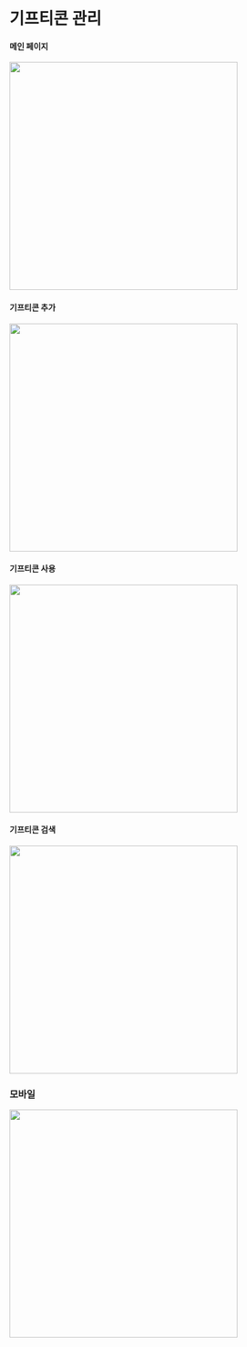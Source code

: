 # 기프티콘 관리

#### 메인 페이지 
<img src = "https://user-images.githubusercontent.com/48347326/103777998-ff9f7200-5074-11eb-8aad-8d3ca6ad0365.png" height="400px">

#### 기프티콘 추가
<img src = "https://user-images.githubusercontent.com/48347326/103776049-3e7ff880-5072-11eb-92c8-8c510e54fee0.png" height="400px">

#### 기프티콘 사용
<img src = "https://user-images.githubusercontent.com/48347326/103776117-56577c80-5072-11eb-99f9-8dae79908162.png" height="400px">

#### 기프티콘 검색
<img src = "https://user-images.githubusercontent.com/48347326/103774182-818c9c80-506f-11eb-9780-8e16815a099e.png" height="400px">

### 모바일
<img src = "https://user-images.githubusercontent.com/48347326/103778902-4a6db980-5076-11eb-8fcf-66af72716f4d.png" height="400px">

